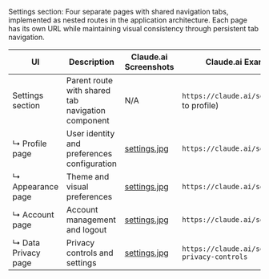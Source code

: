 Settings section: Four separate pages with shared navigation tabs, implemented as nested routes in the application architecture. Each page has its own URL while maintaining visual consistency through persistent tab navigation.

| UI | Description | Claude.ai Screenshots | Claude.ai Example Routing |
|---------|-------------|-----------|-----------|
| Settings section | Parent route with shared tab navigation component | N/A | `https://claude.ai/settings` (redirects to profile) |
| ↳ Profile page | User identity and preferences configuration | [settings.jpg](agent-docs/screenshots/settings.jpg) | `https://claude.ai/settings/profile` |
| ↳ Appearance page | Theme and visual preferences | [settings.jpg](agent-docs/screenshots/settings.jpg) | `https://claude.ai/settings/appearance` |
| ↳ Account page | Account management and logout | [settings.jpg](agent-docs/screenshots/settings.jpg) | `https://claude.ai/settings/account` |
| ↳ Data Privacy page | Privacy controls and settings | [settings.jpg](agent-docs/screenshots/settings.jpg) | `https://claude.ai/settings/data-privacy-controls` |